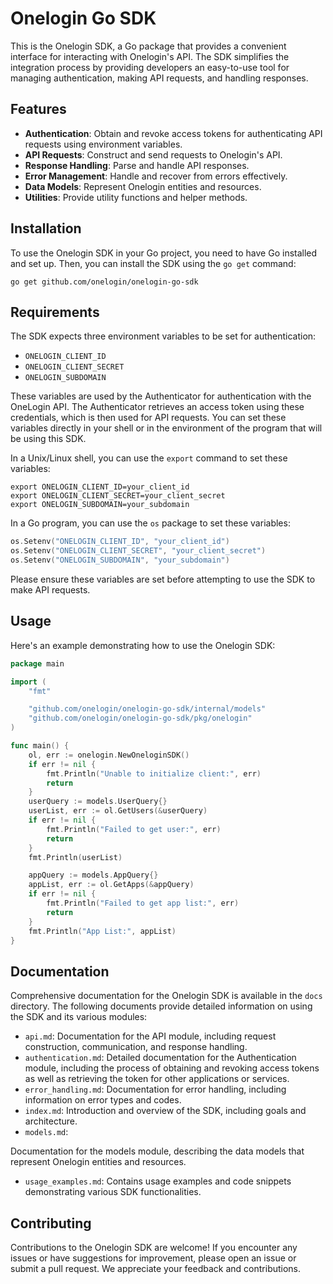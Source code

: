 # Onelogin Go SDK

This is the Onelogin SDK, a Go package that provides a convenient interface for interacting with Onelogin's API. The SDK simplifies the integration process by providing developers an easy-to-use tool for managing authentication, making API requests, and handling responses.

## Features

- **Authentication**: Obtain and revoke access tokens for authenticating API requests using environment variables.
- **API Requests**: Construct and send requests to Onelogin's API.
- **Response Handling**: Parse and handle API responses.
- **Error Management**: Handle and recover from errors effectively.
- **Data Models**: Represent Onelogin entities and resources.
- **Utilities**: Provide utility functions and helper methods.

## Installation

To use the Onelogin SDK in your Go project, you need to have Go installed and set up. Then, you can install the SDK using the `go get` command:

```shell
go get github.com/onelogin/onelogin-go-sdk
```

## Requirements

The SDK expects three environment variables to be set for authentication:

- `ONELOGIN_CLIENT_ID`
- `ONELOGIN_CLIENT_SECRET`
- `ONELOGIN_SUBDOMAIN`

These variables are used by the Authenticator for authentication with the OneLogin API. The Authenticator retrieves an access token using these credentials, which is then used for API requests. You can set these variables directly in your shell or in the environment of the program that will be using this SDK.

In a Unix/Linux shell, you can use the `export` command to set these variables:

```shell
export ONELOGIN_CLIENT_ID=your_client_id
export ONELOGIN_CLIENT_SECRET=your_client_secret
export ONELOGIN_SUBDOMAIN=your_subdomain
```

In a Go program, you can use the `os` package to set these variables:

```go
os.Setenv("ONELOGIN_CLIENT_ID", "your_client_id")
os.Setenv("ONELOGIN_CLIENT_SECRET", "your_client_secret")
os.Setenv("ONELOGIN_SUBDOMAIN", "your_subdomain")
```

Please ensure these variables are set before attempting to use the SDK to make API requests.

## Usage

Here's an example demonstrating how to use the Onelogin SDK:

```go
package main

import (
	"fmt"

	"github.com/onelogin/onelogin-go-sdk/internal/models"
	"github.com/onelogin/onelogin-go-sdk/pkg/onelogin"
)

func main() {
	ol, err := onelogin.NewOneloginSDK()
	if err != nil {
		fmt.Println("Unable to initialize client:", err)
		return
	}
	userQuery := models.UserQuery{}
	userList, err := ol.GetUsers(&userQuery)
	if err != nil {
		fmt.Println("Failed to get user:", err)
		return
	}
	fmt.Println(userList)

	appQuery := models.AppQuery{}
	appList, err := ol.GetApps(&appQuery)
	if err != nil {
		fmt.Println("Failed to get app list:", err)
		return
	}
	fmt.Println("App List:", appList)
}
```

## Documentation

Comprehensive documentation for the Onelogin SDK is available in the `docs` directory. The following documents provide detailed information on using the SDK and its various modules:

- `api.md`: Documentation for the API module, including request construction, communication, and response handling.
- `authentication.md`: Detailed documentation for the Authentication module, including the process of obtaining and revoking access tokens as well as retrieving the token for other applications or services.
- `error_handling.md`: Documentation for error handling, including information on error types and codes.
- `index.md`: Introduction and overview of the SDK, including goals and architecture.
- `models.md`:

 Documentation for the models module, describing the data models that represent Onelogin entities and resources.
- `usage_examples.md`: Contains usage examples and code snippets demonstrating various SDK functionalities.

## Contributing

Contributions to the Onelogin SDK are welcome! If you encounter any issues or have suggestions for improvement, please open an issue or submit a pull request. We appreciate your feedback and contributions.